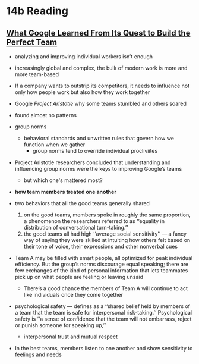 # 14b Reading

## [What Google Learned From Its Quest to Build the Perfect Team](https://www.nytimes.com/2016/02/28/magazine/what-google-learned-from-its-quest-to-build-the-perfect-team.html)

- analyzing and improving individual workers isn’t enough
- increasingly global and complex, the bulk of modern work is more and more team-based
- If a company wants to outstrip its competitors, it needs to influence not only how people work but also how they work together
- Google *Project Aristotle* why some teams stumbled and others soared
- found almost no patterns
- group norms
  - behavioral standards and unwritten rules that govern how we function when we gather
    - group norms tend to override individual procliviites
- Project Aristotle researchers concluded that understanding and influencing group norms were the keys to improving Google’s teams
  - but which one's mattered most?

- **how team members treated one another**

- two behaviors that all the good teams generally shared

  1. on the good teams, members spoke in roughly the same proportion, a phenomenon the researchers referred to as ‘‘equality in distribution of conversational turn-taking.’’
  2. the good teams all had high ‘‘average social sensitivity’’ — a fancy way of saying they were skilled at intuiting how others felt based on their tone of voice, their expressions and other nonverbal cues

- Team A may be filled with smart people, all optimized for peak individual efficiency. But the group’s norms discourage equal speaking; there are few exchanges of the kind of personal information that lets teammates pick up on what people are feeling or leaving unsaid
  - There’s a good chance the members of Team A will continue to act like individuals once they come together

- psychological safety — defines as a ‘‘shared belief held by members of a team that the team is safe for interpersonal risk-taking.’’ Psychological safety is ‘‘a sense of confidence that the team will not embarrass, reject or punish someone for speaking up,’’
  - interpersonal trust and mutual respect

- In the best teams, members listen to one another and show sensitivity to feelings and needs